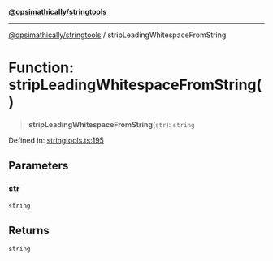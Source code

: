 [**@opsimathically/stringtools**](../README.md)

***

[@opsimathically/stringtools](../README.md) / stripLeadingWhitespaceFromString

# Function: stripLeadingWhitespaceFromString()

> **stripLeadingWhitespaceFromString**(`str`): `string`

Defined in: [stringtools.ts:195](https://github.com/opsimathically/stringtools/blob/faa17bac9cdf684aed1d7d7ffad0c9409cb58c8c/src/stringtools.ts#L195)

## Parameters

### str

`string`

## Returns

`string`
